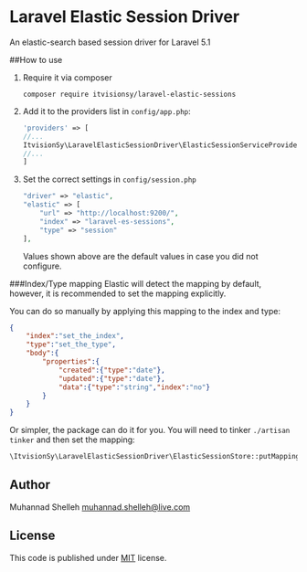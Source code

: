 # Laravel Elastic Session Driver
An elastic-search based session driver for Laravel 5.1

##How to use
 1. Require it via composer

    ```
    composer require itvisionsy/laravel-elastic-sessions
    ```
 2. Add it to the providers list in `config/app.php`:

    ```php
    'providers' => [
    //...
    ItvisionSy\LaravelElasticSessionDriver\ElasticSessionServiceProvider::class,
    //...
    ]
    ```
 3. Set the correct settings in `config/session.php`

    ```php
    "driver" => "elastic",
    "elastic" => [
        "url" => "http://localhost:9200/",
        "index" => "laravel-es-sessions",
        "type" => "session"
    ],
    ```
    Values shown above are the default values in case you did not configure.

###Index/Type mapping
Elastic will detect the mapping by default, however, it is recommended to set the mapping explicitly.

You can do so manually by applying this mapping to the index and type:

```json
{
    "index":"set_the_index",
    "type":"set_the_type",
    "body":{
        "properties":{
            "created":{"type":"date"},
            "updated":{"type":"date"},
            "data":{"type":"string","index":"no"}
        }
    }
}
```

Or simpler, the package can do it for you. You will need to tinker `./artisan tinker` and then set the mapping:

```php
\ItvisionSy\LaravelElasticSessionDriver\ElasticSessionStore::putMapping();
```

## Author
Muhannad Shelleh <muhannad.shelleh@live.com>

## License
This code is published under [MIT](LICENSE) license.